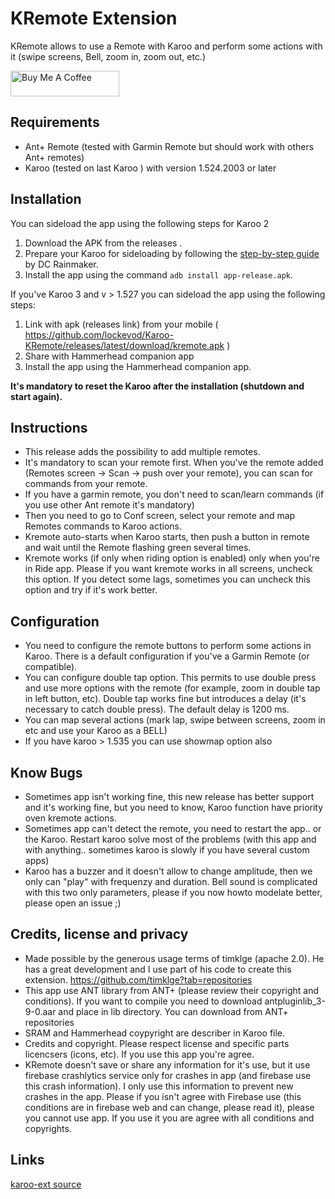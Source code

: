 # KRemote  Extension

KRemote allows to use a Remote with Karoo and perform some actions with it (swipe screens, Bell, zoom in, zoom out, etc.)

<a href="https://www.buymeacoffee.com/enderthor" target="_blank"><img src="https://cdn.buymeacoffee.com/buttons/default-orange.png" alt="Buy Me A Coffee" height="41" width="174"></a>

## Requirements
- Ant+ Remote (tested with Garmin Remote but should work with others Ant+ remotes)
- Karoo (tested on last Karoo ) with version 1.524.2003 or later

## Installation

You can sideload the app using the following steps for Karoo 2

1. Download the APK from the releases .
2. Prepare your Karoo for sideloading by following the [step-by-step guide](https://www.dcrainmaker.com/2021/02/how-to-sideload-android-apps-on-your-hammerhead-karoo-1-karoo-2.html) by DC Rainmaker.
3. Install the app using the command `adb install app-release.apk`.


If you've Karoo 3 and v > 1.527 you can sideload the app using the following steps:

1. Link with apk (releases link) from your mobile ( https://github.com/lockevod/Karoo-KRemote/releases/latest/download/kremote.apk )
2. Share with Hammerhead companion app
3. Install the app using the Hammerhead companion app.

**It's mandatory to reset the Karoo after the installation (shutdown and start again).**

## Instructions

- This release adds the possibility to add multiple remotes. 
- It's mandatory to scan your remote first. When you've the remote added (Remotes screen -> Scan -> push over your remote), you can scan for commands from your remote.
- If you have a garmin remote, you don't need to scan/learn commands (if you use other Ant remote it's mandatory)
- Then you need to go to Conf screen, select your remote and map Remotes commands to Karoo actions.
- Kremote auto-starts when Karoo starts, then push a button in remote and wait until the Remote flashing green several times.
- Kremote works (if only when riding option is enabled) only when you're in Ride app. Please if you want kremote works in all screens, uncheck this option. If you detect some lags, sometimes you can uncheck this option and try if it's work better.

## Configuration
- You need to configure the remote buttons to perform some actions in Karoo. There is a default configuration if you've a Garmin Remote (or compatible).
- You can configure double tap option. This permits to use double press and use more options with the remote (for example, zoom in double tap in left button, etc). Double tap works fine but introduces a delay (it's necessary to catch double press). The default delay is 1200 ms.
- You can map several actions (mark lap, swipe between screens, zoom in etc and use your Karoo as a BELL)
- If you have karoo > 1.535 you can use showmap option also

## Know Bugs
- Sometimes app isn't working fine, this new release has better support and it's working fine, but you need to know, Karoo function have priority oven kremote actions.
- Sometimes app can't detect the remote, you need to restart the app.. or the Karoo. Restart karoo solve most of the problems (with this app and with anything.. sometimes karoo is slowly if you have several custom apps)
- Karoo has a buzzer and it doesn't allow to change amplitude, then we only can "play" with frequenzy and duration. Bell sound is complicated with this two only parameters, please if you now howto modelate better, please open an issue ;)

## Credits, license and  privacy

- Made possible by the generous usage terms of timklge (apache 2.0). He has a great development and I use part of his code to create this extension.
  https://github.com/timklge?tab=repositories
- This app use ANT library from ANT+ (please review their copyright and conditions). If you want to compile you need to download antpluginlib_3-9-0.aar  and place in lib directory. You can download from ANT+ repositories
- SRAM and Hammerhead coypyright are describer in Karoo file.
- Credits and copyright. Please respect license and specific parts licencsers (icons, etc). If you use this app you're agree.
- KRemote doesn't save or share any information for it's use, but it use firebase crashlytics service only for crashes in app (and firebase use this crash information). I only use this information to prevent new crashes in the app. Please if you isn't agree with Firebase use (this conditions are in firebase web and can change, please read it), please you cannot use app. If you use it you are agree with all conditions and copyrights.

## Links

[karoo-ext source](https://github.com/hammerheadnav/karoo-ext)
